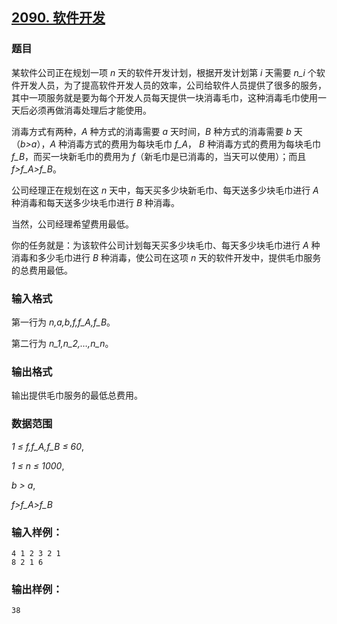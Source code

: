 ## [2090. 软件开发](https://www.acwing.com/problem/content/2092/)

### 题目

某软件公司正在规划一项 *n* 天的软件开发计划，根据开发计划第 *i* 天需要 *n_i* 个软件开发人员，为了提高软件开发人员的效率，公司给软件人员提供了很多的服务，其中一项服务就是要为每个开发人员每天提供一块消毒毛巾，这种消毒毛巾使用一天后必须再做消毒处理后才能使用。

消毒方式有两种，*A* 种方式的消毒需要 *a* 天时间，*B* 种方式的消毒需要 *b* 天（*b>a*），*A* 种消毒方式的费用为每块毛巾 *f_A*， *B* 种消毒方式的费用为每块毛巾 *f_B*，而买一块新毛巾的费用为 *f*（新毛巾是已消毒的，当天可以使用）；而且 *f>f_A>f_B*。

公司经理正在规划在这 *n* 天中，每天买多少块新毛巾、每天送多少块毛巾进行 *A* 种消毒和每天送多少块毛巾进行 *B* 种消毒。

当然，公司经理希望费用最低。

你的任务就是：为该软件公司计划每天买多少块毛巾、每天多少块毛巾进行 *A* 种消毒和多少毛巾进行 *B* 种消毒，使公司在这项 *n* 天的软件开发中，提供毛巾服务的总费用最低。

### 输入格式

第一行为 *n,a,b,f,f_A,f_B*。

第二行为 *n_1,n_2,…,n_n*。

### 输出格式

输出提供毛巾服务的最低总费用。

### 数据范围

*1 ≤ f,f_A,f_B ≤ 60*,

*1 ≤ n ≤ 1000*,

*b > a*,

*f>f_A>f_B*

### 输入样例：

```
4 1 2 3 2 1
8 2 1 6
```

### 输出样例：

```
38
```
